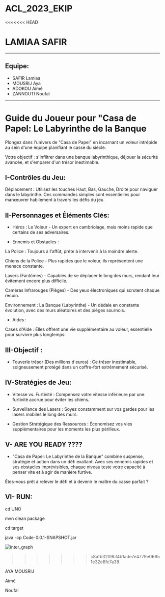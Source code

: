# ACL_2023_EKIP
<<<<<<< HEAD

LAMIAA SAFIR
=======
------------------------------------------

## Equipe:

* SAFIR Lamiaa
* MOUSRIJ Aya
* ADOKOU Aimé
* ZANNOUTI Noufal
-------------------------------------------------------------------------
# Guide du Joueur pour "Casa de Papel: Le Labyrinthe de la Banque

Plongez dans l'univers de "Casa de Papel" en incarnant un voleur intrépide au sein d'une équipe planifiant le casse du siècle. 

Votre objectif : s'infiltrer dans une banque labyrinthique, déjouer la sécurité avancée, et s'emparer d'un trésor inestimable.

   ## I-Contrôles du Jeu:


Déplacement : Utilisez les touches Haut, Bas, Gauche, Droite pour naviguer dans le labyrinthe. Ces commandes simples sont essentielles pour manœuvrer habilement à travers les défis du jeu.

   ## II-Personnages et Éléments Clés:

 - Héros : Le Voleur - Un expert en cambriolage, mais moins rapide que certains de ses adversaires.

 - Ennemis et Obstacles :

 La Police : Toujours à l'affût, prête à intervenir à la moindre alerte.

Chiens de la Police - Plus rapides que le voleur, ils représentent une menace constante.

Lasers (Fantômes) - Capables de se déplacer le long des murs, rendant leur évitement encore plus difficile.

Caméras Infrarouges (Pièges) - Des yeux électroniques qui scrutent chaque recoin.

Environnement : La Banque (Labyrinthe) - Un dédale en constante évolution, avec des murs aléatoires et des pièges sournois.

 - Aides : 

Cases d'Aide : Elles offrent une vie supplémentaire au voleur, essentielle pour survivre plus longtemps.

## III-Objectif : 

- Touverle trésor (Des millions d'euros) : Ce trésor inestimable, soigneusement protégé dans un coffre-fort extrêmement sécurisé.

## IV-Stratégies de Jeu:

- Vitesse vs. Furtivité : Compensez votre vitesse inférieure par une furtivité accrue pour éviter les chiens.

- Surveillance des Lasers : Soyez constamment sur vos gardes pour les lasers mobiles le long des murs.

- Gestion Stratégique des Ressources : Économisez vos vies supplémentaires pour les moments les plus périlleux.

## V- ARE YOU READY ????

-  "Casa de Papel: Le Labyrinthe de la Banque" combine suspense, stratégie et action dans un défi exaltant. Avec ses ennemis rapides et ses obstacles imprévisibles,
chaque niveau teste votre capacité à penser vite et à agir de manière furtive.

Êtes-vous prêt à relever le défi et à devenir le maître du casse parfait ?


## VI- RUN: 

cd UNO

mvn clean package

cd target 

java -cp Code-0.0.1-SNAPSHOT.jar



![inter_graph](https://github.com/lamiaa07/ACL_2023_EKIP/assets/147589708/3efc5faa-59a1-418d-a0be-f8e71e84f304)




>>>>>>> c8afb3209bf4b1ade7e4779e06651e32e8fc7a38

AYA MOUSRIJ

Aimé 

Noufal
